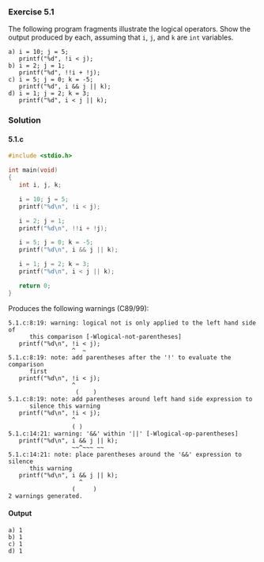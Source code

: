 ### Exercise 5.1
The following program fragments illustrate the logical operators. Show the output produced by each, assuming that `i`, `j`, and `k` are `int` variables.

```
a) i = 10; j = 5;
   printf("%d", !i < j);
b) i = 2; j = 1;
   printf("%d", !!i + !j); 
c) i = 5; j = 0; k = -5;
   printf("%d", i && j || k); 
d) i = 1; j = 2; k = 3;
   printf("%d", i < j || k); 
```
### Solution
#### 5.1.c
```c
#include <stdio.h>

int main(void)
{
   int i, j, k;

   i = 10; j = 5;
   printf("%d\n", !i < j);

   i = 2; j = 1;
   printf("%d\n", !!i + !j); 

   i = 5; j = 0; k = -5;
   printf("%d\n", i && j || k); 

   i = 1; j = 2; k = 3;
   printf("%d\n", i < j || k); 

   return 0;
}
```
Produces the following warnings (C89/99):
```
5.1.c:8:19: warning: logical not is only applied to the left hand side of
      this comparison [-Wlogical-not-parentheses]
   printf("%d\n", !i < j);
                  ^  ~
5.1.c:8:19: note: add parentheses after the '!' to evaluate the comparison
      first
   printf("%d\n", !i < j);
                  ^
                   (    )
5.1.c:8:19: note: add parentheses around left hand side expression to
      silence this warning
   printf("%d\n", !i < j);
                  ^
                  ( )
5.1.c:14:21: warning: '&&' within '||' [-Wlogical-op-parentheses]
   printf("%d\n", i && j || k);
                  ~~^~~~ ~~
5.1.c:14:21: note: place parentheses around the '&&' expression to silence
      this warning
   printf("%d\n", i && j || k);
                    ^
                  (     )
2 warnings generated.
```
#### Output
```
a) 1
b) 1
c) 1
d) 1
```
